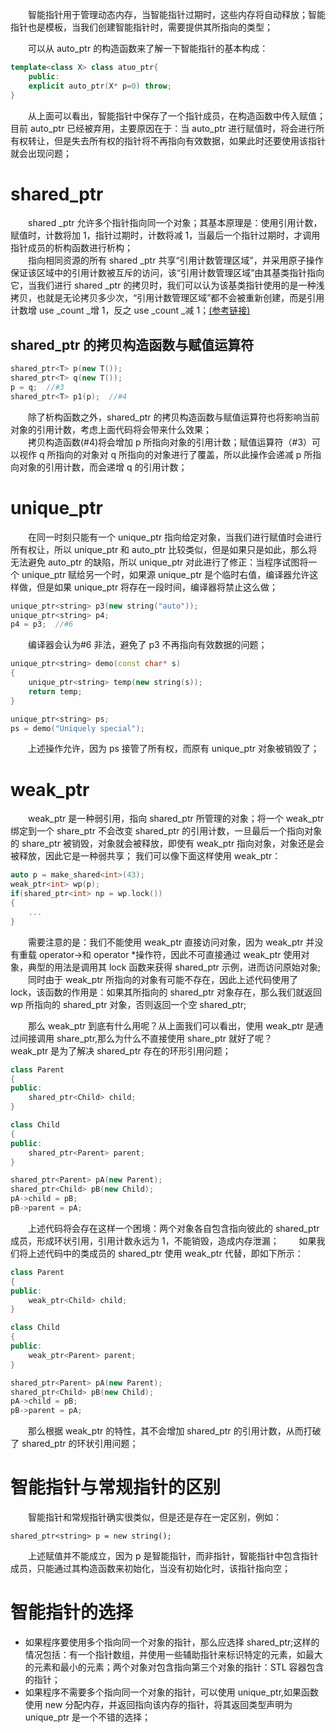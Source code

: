 &emsp;&emsp;智能指针用于管理动态内存，当智能指针过期时，这些内存将自动释放；智能指针也是模板，当我们创建智能指针时，需要提供其所指向的类型；

&emsp;&emsp;可以从 auto_ptr 的构造函数来了解一下智能指针的基本构成：

```c++
template<class X> class atuo_ptr{
    public:
    explicit auto_ptr(X* p=0) throw;
}
```

&emsp;&emsp;从上面可以看出，智能指针中保存了一个指针成员，在构造函数中传入赋值；目前 auto_ptr 已经被弃用，主要原因在于：当 auto_ptr 进行赋值时，将会进行所有权转让，但是失去所有权的指针将不再指向有效数据，如果此时还要使用该指针就会出现问题；

# shared_ptr

&emsp;&emsp;shared \_ptr 允许多个指针指向同一个对象；其基本原理是：使用引用计数，赋值时，计数将加 1，指针过期时，计数将减 1，当最后一个指针过期时，才调用指针成员的析构函数进行析构；  
&emsp;&emsp;指向相同资源的所有 shared \_ptr 共享“引用计数管理区域”，并采用原子操作保证该区域中的引用计数被互斥的访问，该“引用计数管理区域”由其基类指针指向它，当我们进行 shared \_ptr 的拷贝时，我们可以认为该基类指针使用的是一种浅拷贝，也就是无论拷贝多少次，“引用计数管理区域”都不会被重新创建，而是引用计数增 use \_count \_增 1，反之 use \_count \_减 1；<a href="https://blog.csdn.net/qq_29108585/article/details/78027867">(参考链接)</a>

## shared_ptr 的拷贝构造函数与赋值运算符

```c++
shared_ptr<T> p(new T());
shared_ptr<T> q(new T());
p = q;  //#3
shared_ptr<T> p1(p);  //#4
```

&emsp;&emsp;除了析构函数之外，shared_ptr 的拷贝构造函数与赋值运算符也将影响当前对象的引用计数，考虑上面代码将会带来什么效果；  
&emsp;&emsp;拷贝构造函数(#4)将会增加 p 所指向对象的引用计数；赋值运算符（#3）可以视作 q 所指向的对象对 q 所指向的对象进行了覆盖，所以此操作会递减 p 所指向对象的引用计数，而会递增 q 的引用计数；  

# unique_ptr

&emsp;&emsp;在同一时刻只能有一个 unique_ptr 指向给定对象，当我们进行赋值时会进行所有权让，所以 unique_ptr 和 auto_ptr 比较类似，但是如果只是如此，那么将无法避免 auto_ptr 的缺陷，所以 unique_ptr 对此进行了修正：当程序试图将一个 unique_ptr 赋给另一个时，如果源 unique_ptr 是个临时右值，编译器允许这样做，但是如果 unique_ptr 将存在一段时间，编译器将禁止这么做；

```c++
unique_ptr<string> p3(new string("auto"));
unique_ptr<string> p4;
p4 = p3;  //#6
```

&emsp;&emsp;编译器会认为#6 非法，避免了 p3 不再指向有效数据的问题；

```c++
unique_ptr<string> demo(const char* s)
{
    unique_ptr<string> temp(new string(s));
    return temp;
}

unique_ptr<string> ps;
ps = demo("Uniquely special");
```

&emsp;&emsp;上述操作允许，因为 ps 接管了所有权，而原有 unique_ptr 对象被销毁了；

# weak_ptr

&emsp;&emsp;weak_ptr 是一种弱引用，指向 shared_ptr 所管理的对象；将一个 weak_ptr 绑定到一个 share_ptr 不会改变 shared_ptr 的引用计数，一旦最后一个指向对象的 share_ptr 被销毁，对象就会被释放，即使有 weak_ptr 指向对象，对象还是会被释放，因此它是一种弱共享；
我们可以像下面这样使用 weak_ptr：

```c++
auto p = make_shared<int>(43);
weak_ptr<int> wp(p);
if(shared_ptr<int> np = wp.lock())
{
    ...
}
```

&emsp;&emsp;需要注意的是：我们不能使用 weak_ptr 直接访问对象，因为 weak_ptr 并没有重载 operator->和 operator \*操作符，因此不可直接通过 weak_ptr 使用对象，典型的用法是调用其 lock 函数来获得 shared_ptr 示例，进而访问原始对象;
&emsp;&emsp;同时由于 weak_ptr 所指向的对象有可能不存在，因此上述代码使用了 lock，该函数的作用是：如果其所指向的 shared_ptr 对象存在，那么我们就返回 wp 所指向的 shared_ptr 对象，否则返回一个空 shared_ptr;

&emsp;&emsp;那么 weak_ptr 到底有什么用呢？从上面我们可以看出，使用 weak_ptr 是通过间接调用 share_ptr,那么为什么不直接使用 share_ptr 就好了呢？
&emsp;&emsp;weak_ptr 是为了解决 shared_ptr 存在的环形引用问题；

```c++
class Parent
{
public:
    shared_ptr<Child> child;
}

class Child
{
public:
    shared_ptr<Parent> parent;
}

shared_ptr<Parent> pA(new Parent);
shared_ptr<Child> pB(new Child);
pA->child = pB;
pB->parent = pA;
```

&emsp;&emsp;上述代码将会存在这样一个困境：两个对象各自包含指向彼此的 shared_ptr 成员，形成环状引用，引用计数永远为 1，不能销毁，造成内存泄漏；
&emsp;&emsp;如果我们将上述代码中的类成员的 shared_ptr 使用 weak_ptr 代替，即如下所示：

```c++
class Parent
{
public:
    weak_ptr<Child> child;
}

class Child
{
public:
    weak_ptr<Parent> parent;
}

shared_ptr<Parent> pA(new Parent);
shared_ptr<Child> pB(new Child);
pA->child = pB;
pB->parent = pA;
```

&emsp;&emsp;那么根据 weak_ptr 的特性，其不会增加 shared_ptr 的引用计数，从而打破了 shared_ptr 的环状引用问题；

# 智能指针与常规指针的区别

&emsp;&emsp;智能指针和常规指针确实很类似，但是还是存在一定区别，例如：

```
shared_ptr<string> p = new string();
```

&emsp;&emsp;上述赋值并不能成立，因为 p 是智能指针，而非指针，智能指针中包含指针成员，只能通过其构造函数来初始化，当没有初始化时，该指针指向空；

# 智能指针的选择

- 如果程序要使用多个指向同一个对象的指针，那么应选择 shared_ptr;这样的情况包括：有一个指针数组，并使用一些辅助指针来标识特定的元素，如最大的元素和最小的元素；两个对象对包含指向第三个对象的指针：STL 容器包含的指针；
- 如果程序不需要多个指向同一个对象的指针，可以使用 unique_ptr,如果函数使用 new 分配内存，并返回指向该内存的指针，将其返回类型声明为 unique_ptr 是一个不错的选择；
